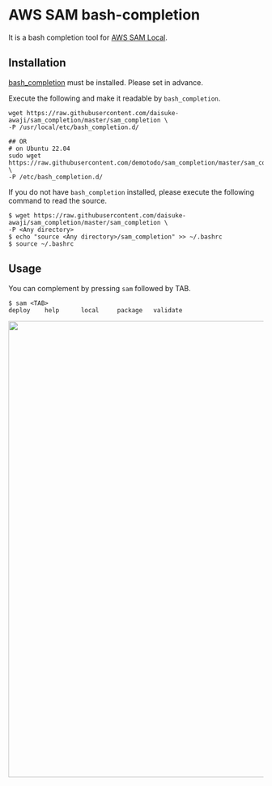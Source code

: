 # AWS SAM bash-completion

It is a bash completion tool for [AWS SAM Local](https://github.com/awslabs/aws-sam-local#invoke-functions-locally).

## Installation

[bash_completion](https://github.com/scop/bash-completion) must be installed. Please set in advance.

Execute the following and make it readable by `bash_completion`.
```
wget https://raw.githubusercontent.com/daisuke-awaji/sam_completion/master/sam_completion \
-P /usr/local/etc/bash_completion.d/

## OR
# on Ubuntu 22.04
sudo wget https://raw.githubusercontent.com/demotodo/sam_completion/master/sam_completion \
-P /etc/bash_completion.d/
```

If you do not have `bash_completion` installed, please execute the following command to read the source.
```
$ wget https://raw.githubusercontent.com/daisuke-awaji/sam_completion/master/sam_completion \
-P <Any directory>
$ echo "source <Any directory>/sam_completion" >> ~/.bashrc
$ source ~/.bashrc
```


## Usage
You can complement by pressing `sam` followed by TAB.
```
$ sam <TAB>
deploy    help      local     package   validate
```

<img src="https://user-images.githubusercontent.com/20736455/38767300-7a215544-4019-11e8-983c-20c0a2d6cf14.gif" width="900px">
